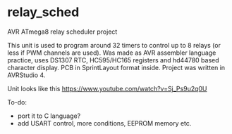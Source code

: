 # relay_sched
AVR ATmega8 relay scheduler project

This unit is used to program around 32 timers to control up to 8 relays (or less if PWM channels are used).
Was made as AVR assembler language practice, uses DS1307 RTC, HC595/HC165 registers and hd44780 based character display. 
PCB in SprintLayout format inside. Project was written in AVRStudio 4.

Unit looks like this https://www.youtube.com/watch?v=Sj_Ps9u2q0U

To-do:
 - port it to C language?
 - add USART control, more conditions, EEPROM memory etc.
